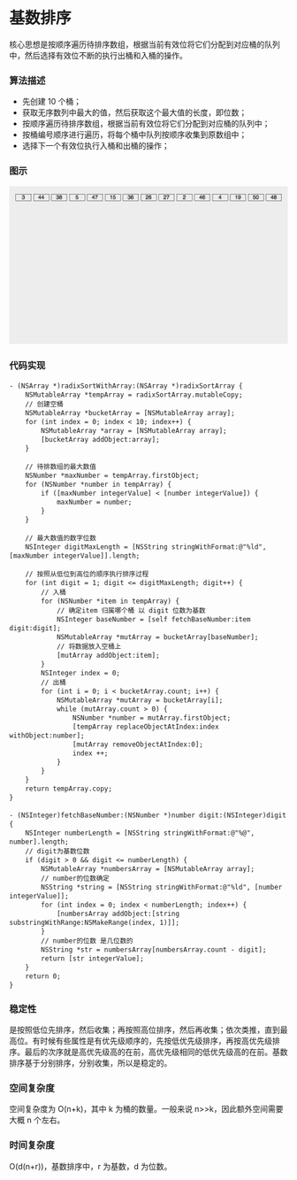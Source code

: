 # 基数排序

核心思想是按顺序遍历待排序数组，根据当前有效位将它们分配到对应桶的队列中，然后选择有效位不断的执行出桶和入桶的操作。

### 算法描述
* 先创建 10 个桶；
* 获取无序数列中最大的值，然后获取这个最大值的长度，即位数；
* 按顺序遍历待排序数组，根据当前有效位将它们分配到对应桶的队列中；
* 按桶编号顺序进行遍历，将每个桶中队列按顺序收集到原数组中；
* 选择下一个有效位执行入桶和出桶的操作；

### 图示
![基数排序](https://github.com/sunjinshuai/Play-Leetcode/blob/master/Algorithm-Sort/RadixSort/RadixSort.gif)

### 代码实现
```
- (NSArray *)radixSortWithArray:(NSArray *)radixSortArray {
    NSMutableArray *tempArray = radixSortArray.mutableCopy;
    // 创建空桶
    NSMutableArray *bucketArray = [NSMutableArray array];
    for (int index = 0; index < 10; index++) {
        NSMutableArray *array = [NSMutableArray array];
        [bucketArray addObject:array];
    }
    
    // 待排数组的最大数值
    NSNumber *maxNumber = tempArray.firstObject;
    for (NSNumber *number in tempArray) {
        if ([maxNumber integerValue] < [number integerValue]) {
            maxNumber = number;
        }
    }
    
    // 最大数值的数字位数
    NSInteger digitMaxLength = [NSString stringWithFormat:@"%ld", [maxNumber integerValue]].length;
    
    // 按照从低位到高位的顺序执行排序过程
    for (int digit = 1; digit <= digitMaxLength; digit++) {
        // 入桶
        for (NSNumber *item in tempArray) {
            // 确定item 归属哪个桶 以 digit 位数为基数
            NSInteger baseNumber = [self fetchBaseNumber:item digit:digit];
            NSMutableArray *mutArray = bucketArray[baseNumber];
            // 将数据放入空桶上
            [mutArray addObject:item];
        }
        NSInteger index = 0;
        // 出桶
        for (int i = 0; i < bucketArray.count; i++) {
            NSMutableArray *mutArray = bucketArray[i];
            while (mutArray.count > 0) {
                NSNumber *number = mutArray.firstObject;
                [tempArray replaceObjectAtIndex:index withObject:number];
                [mutArray removeObjectAtIndex:0];
                index ++;
            }
        }
    }
    return tempArray.copy;
}

- (NSInteger)fetchBaseNumber:(NSNumber *)number digit:(NSInteger)digit {
    NSInteger numberLength = [NSString stringWithFormat:@"%@", number].length;
    // digit为基数位数
    if (digit > 0 && digit <= numberLength) {
        NSMutableArray *numbersArray = [NSMutableArray array];
        // number的位数确定
        NSString *string = [NSString stringWithFormat:@"%ld", [number integerValue]];
        for (int index = 0; index < numberLength; index++) {
            [numbersArray addObject:[string substringWithRange:NSMakeRange(index, 1)]];
        }
        // number的位数 是几位数的
        NSString *str = numbersArray[numbersArray.count - digit];
        return [str integerValue];
    }
    return 0;
}
```
 
### 稳定性
是按照低位先排序，然后收集；再按照高位排序，然后再收集；依次类推，直到最高位。有时候有些属性是有优先级顺序的，先按低优先级排序，再按高优先级排序。最后的次序就是高优先级高的在前，高优先级相同的低优先级高的在前。基数排序基于分别排序，分别收集，所以是稳定的。

### 空间复杂度
空间复杂度为 O(n+k)，其中 k 为桶的数量。一般来说 n>>k，因此额外空间需要大概 n 个左右。
### 时间复杂度
O(d(n+r))，基数排序中，r 为基数，d 为位数。
